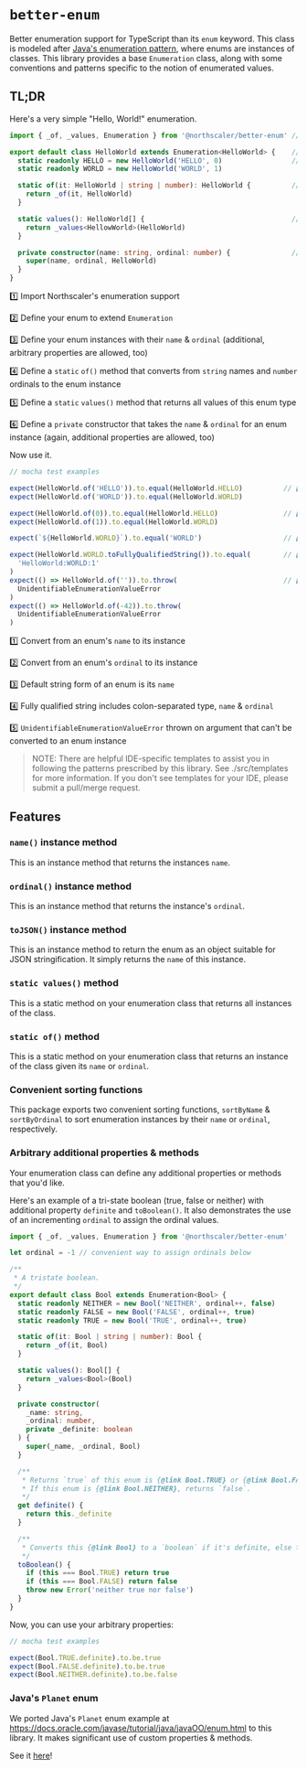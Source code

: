 # `better-enum`

Better enumeration support for TypeScript than its `enum` keyword. This class is modeled
after [Java's enumeration pattern](https://docs.oracle.com/javase/tutorial/java/javaOO/enum.html), where enums are
instances of classes. This library provides a base `Enumeration` class, along with some conventions and patterns
specific to the notion of enumerated values.

## TL;DR

Here's a very simple "Hello, World!" enumeration.

```typescript
import { _of, _values, Enumeration } from '@northscaler/better-enum' // 1️⃣ 

export default class HelloWorld extends Enumeration<HelloWorld> {    // 2️⃣
  static readonly HELLO = new HelloWorld('HELLO', 0)                 // 3️⃣
  static readonly WORLD = new HelloWorld('WORLD', 1)

  static of(it: HelloWorld | string | number): HelloWorld {          // 4️⃣
    return _of(it, HelloWorld)
  }

  static values(): HelloWorld[] {                                    // 5️⃣
    return _values<HellowWorld>(HelloWorld)
  }

  private constructor(name: string, ordinal: number) {               // 6️⃣
    super(name, ordinal, HelloWorld)
  }
}
```

1️⃣ Import Northscaler's enumeration support

2️⃣ Define your enum to extend `Enumeration`

3️⃣ Define your enum instances with their `name` & `ordinal` (additional, arbitrary properties are allowed, too)

4️⃣ Define a `static` `of()` method that converts from `string` names and `number` ordinals to the enum instance

5️⃣ Define a `static` `values()` method that returns all values of this enum type

6️⃣ Define a `private` constructor that takes the `name` & `ordinal` for an enum instance (again, additional properties
are allowed, too)

Now use it.

```typescript
// mocha test examples

expect(HelloWorld.of('HELLO')).to.equal(HelloWorld.HELLO)          // 1️⃣
expect(HelloWorld.of('WORLD')).to.equal(HelloWorld.WORLD)

expect(HelloWorld.of(0)).to.equal(HelloWorld.HELLO)                // 2️⃣
expect(HelloWorld.of(1)).to.equal(HelloWorld.WORLD)

expect(`${HelloWorld.WORLD}`).to.equal('WORLD')                    // 3️⃣

expect(HelloWorld.WORLD.toFullyQualifiedString()).to.equal(        // 4️⃣
  'HelloWorld:WORLD:1'
)
expect(() => HelloWorld.of('')).to.throw(                          // 5️⃣
  UnidentifiableEnumerationValueError
)
expect(() => HelloWorld.of(-42)).to.throw(
  UnidentifiableEnumerationValueError
)
```

1️⃣ Convert from an enum's `name` to its instance

2️⃣ Convert from an enum's `ordinal` to its instance

3️⃣ Default string form of an enum is its `name`

4️⃣ Fully qualified string includes colon-separated type, `name` & `ordinal`

5️⃣  `UnidentifiableEnumerationValueError` thrown on argument that can't be converted to an enum instance

> NOTE: There are helpful IDE-specific templates to assist you in following the patterns prescribed by this library.
> See ./src/templates for more information.
> If you don't see templates for your IDE, please submit a pull/merge request.

## Features

### `name()` instance method

This is an instance method that returns the instances `name`.

### `ordinal()` instance method

This is an instance method that returns the instance's `ordinal`.

### `toJSON()` instance method

This is an instance method to return the enum as an object suitable for JSON stringification. It simply returns
the `name` of this instance.

### `static values()` method

This is a static method on your enumeration class that returns all instances of the class.

### `static of()` method

This is a static method on your enumeration class that returns an instance of the class given its `name` or `ordinal`.

### Convenient sorting functions

This package exports two convenient sorting functions, `sortByName` & `sortByOrdinal` to sort enumeration instances by
their `name` or `ordinal`, respectively.

### Arbitrary additional properties & methods

Your enumeration class can define any additional properties or methods that you'd like.

Here's an example of a tri-state boolean (true, false or neither) with additional property `definite` and `toBoolean()`.
It also demonstrates the use of an incrementing `ordinal` to assign the ordinal values.

```typescript
import { _of, _values, Enumeration } from '@northscaler/better-enum'

let ordinal = -1 // convenient way to assign ordinals below

/**
 * A tristate boolean.
 */
export default class Bool extends Enumeration<Bool> {
  static readonly NEITHER = new Bool('NEITHER', ordinal++, false)
  static readonly FALSE = new Bool('FALSE', ordinal++, true)
  static readonly TRUE = new Bool('TRUE', ordinal++, true)

  static of(it: Bool | string | number): Bool {
    return _of(it, Bool)
  }

  static values(): Bool[] {
    return _values<Bool>(Bool)
  }

  private constructor(
    _name: string,
    _ordinal: number,
    private _definite: boolean
  ) {
    super(_name, _ordinal, Bool)
  }

  /**
   * Returns `true` of this enum is {@link Bool.TRUE} or {@link Bool.FALSE}.
   * If this enum is {@link Bool.NEITHER}, returns `false`.
   */
  get definite() {
    return this._definite
  }

  /**
   * Converts this {@link Bool} to a `boolean` if it's definite, else throws an `Error`.
   */
  toBoolean() {
    if (this === Bool.TRUE) return true
    if (this === Bool.FALSE) return false
    throw new Error('neither true nor false')
  }
}
```

Now, you can use your arbitrary properties:

```typescript
// mocha test examples

expect(Bool.TRUE.definite).to.be.true
expect(Bool.FALSE.definite).to.be.true
expect(Bool.NEITHER.definite).to.be.false
```

### Java's `Planet` enum

We ported Java's `Planet` enum example at https://docs.oracle.com/javase/tutorial/java/javaOO/enum.html to this library.
It makes significant use of custom properties & methods.

See it [here](./src/test/unit/Planet.ts])!

